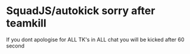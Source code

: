 # SquadJS/autokick sorry after teamkill
 If you dont apologise for ALL TK's in ALL chat you will be kicked after 60 second
